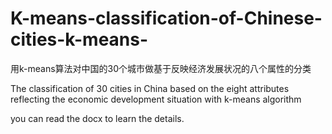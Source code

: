 # K-means-classification-of-Chinese-cities-k-means-
用k-means算法对中国的30个城市做基于反映经济发展状况的八个属性的分类

The classification of 30 cities in China based on the eight attributes reflecting the economic development situation with k-means algorithm

you can read the docx to learn the details.
